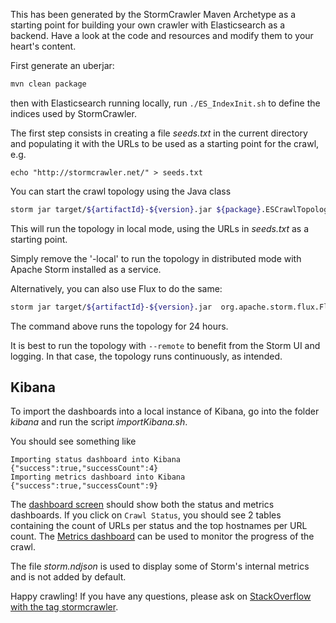 This has been generated by the StormCrawler Maven Archetype as a starting point for building your own crawler with Elasticsearch as a backend.
Have a look at the code and resources and modify them to your heart's content. 

First generate an uberjar:

``` sh
mvn clean package
```

then with Elasticsearch running locally, run `./ES_IndexInit.sh` to define the indices used by StormCrawler.

The first step consists in creating a file _seeds.txt_ in the current directory and populating it with the URLs 
to be used as a starting point for the crawl, e.g. 

`echo "http://stormcrawler.net/" > seeds.txt`

You can start the crawl topology using the Java class

``` sh
storm jar target/${artifactId}-${version}.jar ${package}.ESCrawlTopology -conf crawler-conf.yaml -conf es-conf.yaml -local . seeds.txt
```

This will run the topology in local mode, using the URLs in _seeds.txt_ as a starting point.

Simply remove the '-local' to run the topology in distributed mode with Apache Storm installed as a service.

Alternatively, you can also use Flux to do the same:

``` sh
storm jar target/${artifactId}-${version}.jar  org.apache.storm.flux.Flux --local es-crawler.flux --sleep 86400000
```

The command above runs the topology for 24 hours.


It is best to run the topology with `--remote` to benefit from the Storm UI and logging. In that case, the topology runs continuously, as intended.

Kibana
---------------------

To import the dashboards into a local instance of Kibana, go into the folder _kibana_ and run the script _importKibana.sh_. 

You should see something like 

```
Importing status dashboard into Kibana
{"success":true,"successCount":4}
Importing metrics dashboard into Kibana
{"success":true,"successCount":9}
```

The [dashboard screen](http://localhost:5601/app/kibana#/dashboards) should show both the status and metrics dashboards. If you click on `Crawl Status`, you should see 2 tables containing the count of URLs per status and the top hostnames per URL count.
The [Metrics dashboard](http://localhost:5601/app/kibana#/dashboard/Crawl-metrics) can be used to monitor the progress of the crawl.

The file _storm.ndjson_ is used to display some of Storm's internal metrics and is not added by default.



Happy crawling! If you have any questions, please ask on [StackOverflow with the tag stormcrawler](http://stackoverflow.com/questions/tagged/stormcrawler). 



